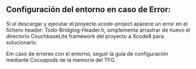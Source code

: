 ## Configuración del entorno en caso de Error:

Si al descargar y ejecutar el proyecto xcode-project aparece un error en el fichero
header: Todo-Bridging-Header.h, simplementa arrastrar de nuevo el directorio CouchbaseLite.framework del
proyecto a Xcode8 para solucionarlo.

Em caso de errores con el entorno, seguir la guía de configuración mediante Cocoapods de la memoria del
TFG.

